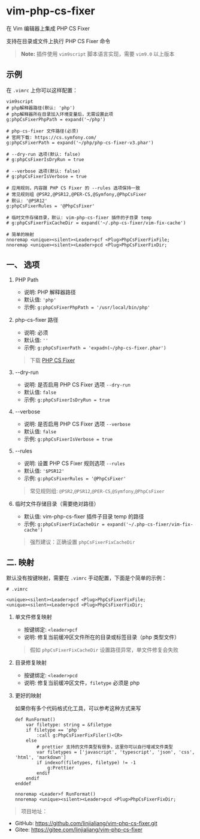# vim-php-cs-fixer

在 Vim 编辑器上集成 PHP CS Fixer

支持在目录或文件上执行 PHP CS Fixer 命令

> **Note:** 插件使用 `vim9script` 脚本语言实现，需要 `vim9.0` 以上版本

## 示例

在 `.vimrc` 上你可以这样配置：

```vim
vim9script
# php解释器路径(默认: 'php')
# php解释器所在目录加入环境变量后，无需设置此项
g:phpCsFixerPhpPath = expand('~/php')

# php-cs-fixer 文件路径(必须)
# 官网下载: https://cs.symfony.com/
g:phpCsFixerPath = expand('~/php/php-cs-fixer-v3.phar')

# --dry-run 选项(默认: false)
# g:phpCsFixerIsDryRun = true

# --verbose 选项(默认: false)
# g:phpCsFixerIsVerbose = true

# 应用规则，内容跟 PHP CS Fixer 的 --rules 选项保持一致
# 常见规则组 @PSR2,@PSR12,@PER-CS,@Symfony,@PhpCsFixer
# 默认: '@PSR12'
g:phpCsFixerRules = '@PhpCsFixer'

# 临时文件存储目录，默认: vim-php-cs-fixer 插件的子目录 temp
# g:phpCsFixerFixCacheDir = expand('~/.php-cs-fixer/vim-fix-cache')

# 简单的映射
nnoremap <unique><silent><Leader>pcf <Plug>PhpCsFixerFixFile;
nnoremap <unique><silent><Leader>pcd <Plug>PhpCsFixerFixDir;
```

## 一、 选项

1. PHP Path

    - 说明: PHP 解释器路径
    - 默认值: `'php'`
    - 示例: `g:phpCsFixerPhpPath = '/usr/local/bin/php'`

2. php-cs-fixer 路径

    - 说明: 必须
    - 默认值: `''`
    - 示例: `g:phpCsFixerPath = 'expadn(~/php-cs-fixer.phar')`

    > 下载 [PHP CS Fixer](https://cs.symfony.com/)

3. --dry-run

    - 说明: 是否启用 PHP CS Fixer 选项 `--dry-run`
    - 默认值: `false`
    - 示例: `g:phpCsFixerIsDryRun = true`

4. --verbose

    - 说明: 是否启用 PHP CS Fixer 选项 `--verbose`
    - 默认值: `false`
    - 示例: `g:phpCsFixerIsVerbose = true`

5. --rules

    - 说明: 设置 PHP CS Fixer 规则选项 `--rules`
    - 默认值: `'$PSR12'`
    - 示例: `g:phpCsFixerRules = '@PhpCsFixer'`

    > 常见规则组: `@PSR2`,`@PSR12`,`@PER-CS`,`@Symfony`,`@PhpCsFixer`

6. 临时文件存储目录（需要绝对路径）

    - 默认值: vim-php-cs-fixer 插件子目录 temp 的路径
    - 示例: `g:phpCsFixerFixCacheDir = expand('~/.php-cs-fixer/vim-fix-cache')`

    > 强烈建议：正确设置 `phpCsFixerFixCacheDir`

## 二. 映射

默认没有按键映射，需要在 `.vimrc` 手动配置，下面是个简单的示例：

```vim
# .vimrc

<unique><silent><Leader>pcf <Plug>PhpCsFixerFixFile;
<unique><silent><Leader>pcd <Plug>PhpCsFixerFixDir;
```

1. 单文件修复映射

    - 按键绑定: `<leader>pcf`
    - 说明: 修复当前缓冲区文件所在的目录或标签目录（php 类型文件）

    > 假如 `phpCsFixerFixCacheDir` 设置路径异常，单文件修复会失败

2. 目录修复映射

    - 按键绑定: `<leader>pcd`
    - 说明: 修复当前缓冲区文件，`filetype` 必须是 php

3. 更好的映射

    如果你有多个代码格式化工具，可以参考这种方式来写

    ```vim
    def RunFormat()
        var filetype: string = &filetype
        if filetype == 'php'
            :call g:PhpCsFixerFixFiler()<CR>
        else
            # prettier 支持的文件类型有很多，这里你可以自行增减文件类型
            var filetypes = ['javascript', 'typescript', 'json', 'css', 'html', 'markdown']
            if indexof(filetypes, filetype) != -1
                g:Prettier
            endif
        endif
    enddef

    nnoremap <Leader>f RunFormat()
    nnoremap <unique><silent><Leader>pcd <Plug>PhpCsFixerFixDir;
    ```

> 项目地址：

-   GitHub: https://github.com/linjialiang/vim-php-cs-fixer.git
-   Gitee: https://gitee.com/linjialiang/vim-php-cs-fixer
